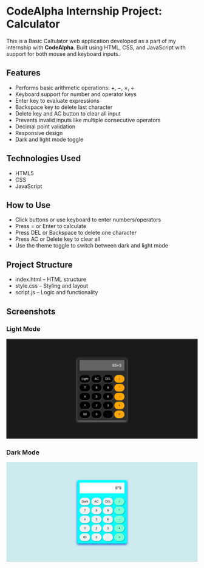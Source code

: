 # CodeAlpha Internship Project: Calculator

This is a Basic Caltulator web application developed as a part of my internship with **CodeAlpha**. 
Built using HTML, CSS, and JavaScript with support for both mouse and keyboard inputs.

## Features

- Performs basic arithmetic operations: +, −, ×, ÷
- Keyboard support for number and operator keys
- Enter key to evaluate expressions
- Backspace key to delete last character
- Delete key and AC button to clear all input
- Prevents invalid inputs like multiple consecutive operators
- Decimal point validation
- Responsive design
- Dark and light mode toggle

## Technologies Used

- HTML5
- CSS
- JavaScript

## How to Use

- Click buttons or use keyboard to enter numbers/operators
- Press = or Enter to calculate
- Press DEL or Backspace to delete one character
- Press AC or Delete key to clear all
- Use the theme toggle to switch between dark and light mode

## Project Structure

- index.html – HTML structure
- style.css – Styling and layout
- script.js – Logic and functionality

## Screenshots

### Light Mode
![Calculator Dark Mode](screenshots/c1.png)

### Dark Mode
![Calculator Light Mode](screenshots/c2.png)